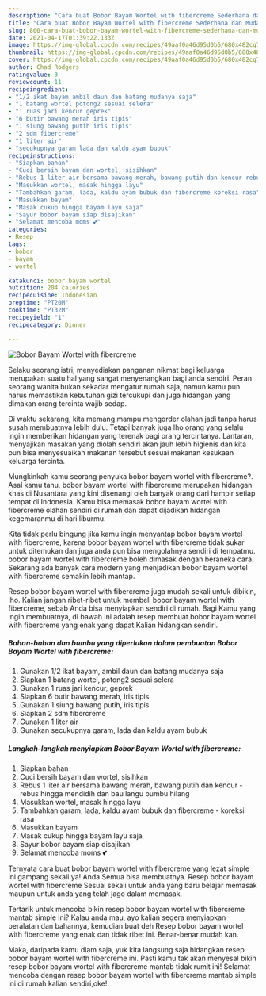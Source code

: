 ```yaml
---
description: "Cara buat Bobor Bayam Wortel with fibercreme Sederhana dan Mudah Dibuat"
title: "Cara buat Bobor Bayam Wortel with fibercreme Sederhana dan Mudah Dibuat"
slug: 800-cara-buat-bobor-bayam-wortel-with-fibercreme-sederhana-dan-mudah-dibuat
date: 2021-04-17T01:39:22.133Z
image: https://img-global.cpcdn.com/recipes/49aaf0a46d95d0b5/680x482cq70/bobor-bayam-wortel-with-fibercreme-foto-resep-utama.jpg
thumbnail: https://img-global.cpcdn.com/recipes/49aaf0a46d95d0b5/680x482cq70/bobor-bayam-wortel-with-fibercreme-foto-resep-utama.jpg
cover: https://img-global.cpcdn.com/recipes/49aaf0a46d95d0b5/680x482cq70/bobor-bayam-wortel-with-fibercreme-foto-resep-utama.jpg
author: Chad Rodgers
ratingvalue: 3
reviewcount: 11
recipeingredient:
- "1/2 ikat bayam ambil daun dan batang mudanya saja"
- "1 batang wortel potong2 sesuai selera"
- "1 ruas jari kencur geprek"
- "6 butir bawang merah iris tipis"
- "1 siung bawang putih iris tipis"
- "2 sdm fibercreme"
- "1 liter air"
- "secukupnya garam lada dan kaldu ayam bubuk"
recipeinstructions:
- "Siapkan bahan"
- "Cuci bersih bayam dan wortel, sisihkan"
- "Rebus 1 liter air bersama bawang merah, bawang putih dan kencur rebus hingga mendidih dan bau langu bumbu hilang"
- "Masukkan wortel, masak hingga layu"
- "Tambahkan garam, lada, kaldu ayam bubuk dan fibercreme koreksi rasa"
- "Masukkan bayam"
- "Masak cukup hingga bayam layu saja"
- "Sayur bobor bayam siap disajikan"
- "Selamat mencoba moms 💕"
categories:
- Resep
tags:
- bobor
- bayam
- wortel

katakunci: bobor bayam wortel 
nutrition: 204 calories
recipecuisine: Indonesian
preptime: "PT20M"
cooktime: "PT32M"
recipeyield: "1"
recipecategory: Dinner

---
```



![Bobor Bayam Wortel with fibercreme](https://img-global.cpcdn.com/recipes/49aaf0a46d95d0b5/680x482cq70/bobor-bayam-wortel-with-fibercreme-foto-resep-utama.jpg)

Selaku seorang istri, menyediakan panganan nikmat bagi keluarga merupakan suatu hal yang sangat menyenangkan bagi anda sendiri. Peran seorang  wanita bukan sekadar mengatur rumah saja, namun kamu pun harus memastikan kebutuhan gizi tercukupi dan juga hidangan yang dimakan orang tercinta wajib sedap.

Di waktu  sekarang, kita memang mampu mengorder olahan jadi tanpa harus susah membuatnya lebih dulu. Tetapi banyak juga lho orang yang selalu ingin memberikan hidangan yang terenak bagi orang tercintanya. Lantaran, menyajikan masakan yang diolah sendiri akan jauh lebih higienis dan kita pun bisa menyesuaikan makanan tersebut sesuai makanan kesukaan keluarga tercinta. 



Mungkinkah kamu seorang penyuka bobor bayam wortel with fibercreme?. Asal kamu tahu, bobor bayam wortel with fibercreme merupakan hidangan khas di Nusantara yang kini disenangi oleh banyak orang dari hampir setiap tempat di Indonesia. Kamu bisa memasak bobor bayam wortel with fibercreme olahan sendiri di rumah dan dapat dijadikan hidangan kegemaranmu di hari liburmu.

Kita tidak perlu bingung jika kamu ingin menyantap bobor bayam wortel with fibercreme, karena bobor bayam wortel with fibercreme tidak sukar untuk ditemukan dan juga anda pun bisa mengolahnya sendiri di tempatmu. bobor bayam wortel with fibercreme boleh dimasak dengan beraneka cara. Sekarang ada banyak cara modern yang menjadikan bobor bayam wortel with fibercreme semakin lebih mantap.

Resep bobor bayam wortel with fibercreme juga mudah sekali untuk dibikin, lho. Kalian jangan ribet-ribet untuk membeli bobor bayam wortel with fibercreme, sebab Anda bisa menyiapkan sendiri di rumah. Bagi Kamu yang ingin membuatnya, di bawah ini adalah resep membuat bobor bayam wortel with fibercreme yang enak yang dapat Kalian hidangkan sendiri.

<!--inarticleads1-->

##### Bahan-bahan dan bumbu yang diperlukan dalam pembuatan Bobor Bayam Wortel with fibercreme:

1. Gunakan 1/2 ikat bayam, ambil daun dan batang mudanya saja
1. Siapkan 1 batang wortel, potong2 sesuai selera
1. Gunakan 1 ruas jari kencur, geprek
1. Siapkan 6 butir bawang merah, iris tipis
1. Gunakan 1 siung bawang putih, iris tipis
1. Siapkan 2 sdm fibercreme
1. Gunakan 1 liter air
1. Gunakan secukupnya garam, lada dan kaldu ayam bubuk




<!--inarticleads2-->

##### Langkah-langkah menyiapkan Bobor Bayam Wortel with fibercreme:

1. Siapkan bahan
1. Cuci bersih bayam dan wortel, sisihkan
1. Rebus 1 liter air bersama bawang merah, bawang putih dan kencur - rebus hingga mendidih dan bau langu bumbu hilang
1. Masukkan wortel, masak hingga layu
1. Tambahkan garam, lada, kaldu ayam bubuk dan fibercreme - koreksi rasa
1. Masukkan bayam
1. Masak cukup hingga bayam layu saja
1. Sayur bobor bayam siap disajikan
1. Selamat mencoba moms 💕




Ternyata cara buat bobor bayam wortel with fibercreme yang lezat simple ini gampang sekali ya! Anda Semua bisa membuatnya. Resep bobor bayam wortel with fibercreme Sesuai sekali untuk anda yang baru belajar memasak maupun untuk anda yang telah jago dalam memasak.

Tertarik untuk mencoba bikin resep bobor bayam wortel with fibercreme mantab simple ini? Kalau anda mau, ayo kalian segera menyiapkan peralatan dan bahannya, kemudian buat deh Resep bobor bayam wortel with fibercreme yang enak dan tidak ribet ini. Benar-benar mudah kan. 

Maka, daripada kamu diam saja, yuk kita langsung saja hidangkan resep bobor bayam wortel with fibercreme ini. Pasti kamu tak akan menyesal bikin resep bobor bayam wortel with fibercreme mantab tidak rumit ini! Selamat mencoba dengan resep bobor bayam wortel with fibercreme mantab simple ini di rumah kalian sendiri,oke!.

